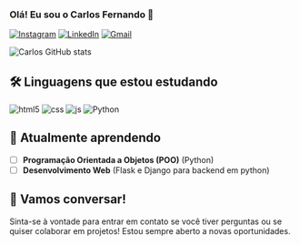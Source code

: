 ### Olá! Eu sou o Carlos Fernando 👋

[![Instagram](https://img.shields.io/badge/Instagram-E4405F?style=for-the-badge&logo=instagram&logoColor=white)](https://www.instagram.com/carlosfdsn)
[![LinkedIn](https://img.shields.io/badge/LinkedIn-0A66C2?style=for-the-badge&logo=linkedin&logoColor=white)](www.linkedin.com/in/carlos-fernando-784583301)
[![Gmail](https://img.shields.io/badge/Gmail-D14836?style=for-the-badge&logo=gmail&logoColor=white)](mailto:carlosfdsn2008@gmail.com)


![Carlos GitHub stats](https://github-readme-stats.vercel.app/api?username=CarlosFCode&show_icons=true&theme=tokyonight)

## 🛠️ Linguagens que estou estudando

<div style="display: inline_block">
    <img align="center" alt="html5" src="https://img.shields.io/badge/HTML5-E34F26?style=for-the-badge&logo=html5&logoColor=white">
    <img align="center" alt="css" src="https://img.shields.io/badge/CSS3-1572B6?style=for-the-badge&logo=css3&logoColor=white">
    <img align="center" alt="js" src="https://img.shields.io/badge/JavaScript-F7DF1E?style=for-the-badge&logo=javascript&logoColor=black">
    <img align="center" alt="Python" src="https://img.shields.io/badge/Python-14354C?style=for-the-badge&logo=python&logoColor=white">


</div>

## 🌱 Atualmente aprendendo

- [ ] **Programação Orientada a Objetos (POO)** (Python)
- [ ] **Desenvolvimento Web** (Flask e Django para backend em python)

## 💬 Vamos conversar!

Sinta-se à vontade para entrar em contato se você tiver perguntas ou se quiser colaborar em projetos! Estou sempre aberto a novas oportunidades.
